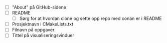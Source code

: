- [ ] "About" på GitHub-sidene
- [ ] README
   - [ ] Sørg for at hvordan clone og sette opp repo med conan er i README
- [ ] Prosjektnavn i CMakeLists.txt
- [ ] Filnavn på oppgaver
- [ ] Tittel på visualiseringsvinduer
